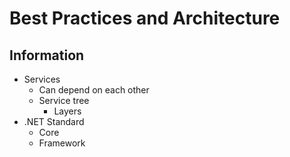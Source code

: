 # Best Practices and Architecture

## Information

- Services
    - Can depend on each other
    - Service tree
        - Layers
- .NET Standard
    - Core
    - Framework
